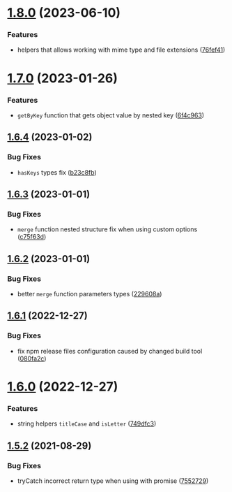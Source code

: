 # [1.8.0](https://github.com/KiraLT/common-stuff/compare/v1.7.0...v1.8.0) (2023-06-10)


### Features

* helpers that allows working with mime type and file extensions ([76fef41](https://github.com/KiraLT/common-stuff/commit/76fef41c118789bda14be4e7ffae556bee81ebe7))

# [1.7.0](https://github.com/KiraLT/common-stuff/compare/v1.6.4...v1.7.0) (2023-01-26)


### Features

* `getByKey` function that gets object value by nested key ([6f4c963](https://github.com/KiraLT/common-stuff/commit/6f4c9639f768a0400abb14d186369c0d2e0327e0))

## [1.6.4](https://github.com/KiraLT/common-stuff/compare/v1.6.3...v1.6.4) (2023-01-02)


### Bug Fixes

* `hasKeys` types fix ([b23c8fb](https://github.com/KiraLT/common-stuff/commit/b23c8fb32c0d4ee17c65b95d26c3cb013d935343))

## [1.6.3](https://github.com/KiraLT/common-stuff/compare/v1.6.2...v1.6.3) (2023-01-01)


### Bug Fixes

* `merge` function nested structure fix when using custom options ([c75f63d](https://github.com/KiraLT/common-stuff/commit/c75f63d811da55f9a43c7aea5379fec778e78d9a))

## [1.6.2](https://github.com/KiraLT/common-stuff/compare/v1.6.1...v1.6.2) (2023-01-01)


### Bug Fixes

* better `merge` function parameters types ([229608a](https://github.com/KiraLT/common-stuff/commit/229608a1d1feb0dfddc1f348809a07b3d37e5688))

## [1.6.1](https://github.com/KiraLT/common-stuff/compare/v1.6.0...v1.6.1) (2022-12-27)


### Bug Fixes

* fix npm release files configuration caused by changed build tool ([080fa2c](https://github.com/KiraLT/common-stuff/commit/080fa2ce8adb42487247148e9b601a9fabdb1cdc))

# [1.6.0](https://github.com/KiraLT/common-stuff/compare/v1.5.2...v1.6.0) (2022-12-27)


### Features

* string helpers `titleCase` and `isLetter` ([749dfc3](https://github.com/KiraLT/common-stuff/commit/749dfc352ca13d5c151d18fa7ed0c9830db048f5))

## [1.5.2](https://github.com/KiraLT/common-stuff/compare/v1.5.1...v1.5.2) (2021-08-29)


### Bug Fixes

* tryCatch incorrect return type when using with promise ([7552729](https://github.com/KiraLT/common-stuff/commit/75527296f29c4b675eb95b419fa569b21fe38e39))
